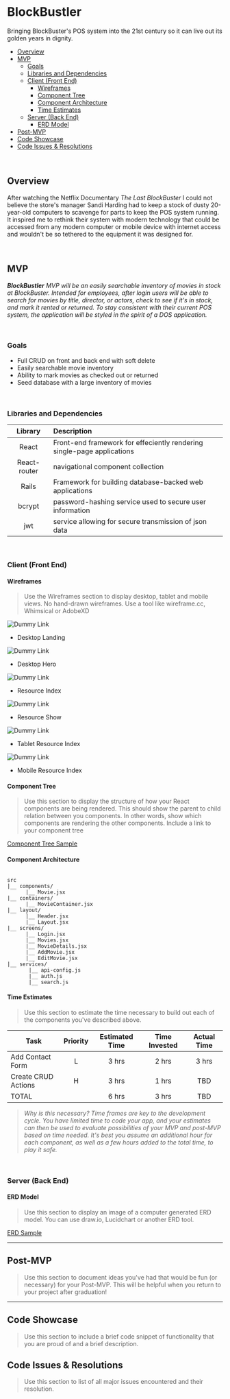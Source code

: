 # BlockBustler

Bringing BlockBuster's POS system into the 21st century so it can live out its golden years in dignity.

- [Overview](#overview)
- [MVP](#mvp)
  - [Goals](#goals)
  - [Libraries and Dependencies](#libraries-and-dependencies)
  - [Client (Front End)](#client-front-end)
    - [Wireframes](#wireframes)
    - [Component Tree](#component-tree)
    - [Component Architecture](#component-architecture)
    - [Time Estimates](#time-estimates)
  - [Server (Back End)](#server-back-end)
    - [ERD Model](#erd-model)
- [Post-MVP](#post-mvp)
- [Code Showcase](#code-showcase)
- [Code Issues & Resolutions](#code-issues--resolutions)

<br>

## Overview

After watching the Netflix Documentary _The Last BlockBuster_ I could not believe the store's manager Sandi Harding had to keep a stock of dusty 20-year-old computers to scavenge for parts to keep the POS system running. It inspired me to rethink their system with modern technology that could be accessed from any modern computer or mobile device with internet access and wouldn't be so tethered to the equipment it was designed for.


<br>

## MVP

_**BlockBustler** MVP will be an easily searchable inventory of movies in stock at BlockBuster. Intended for employees, after login users will be able to search for movies by title, director, or actors, check to see if it's in stock, and mark it rented or returned. To stay consistent with their current POS system, the application will be styled in the spirit of a DOS application._

<br>

### Goals

- Full CRUD on front and back end with soft delete
- Easily searchable movie inventory
- Ability to mark movies as checked out or returned
- Seed database with a large inventory of movies

<br>

### Libraries and Dependencies

|     Library      | Description                                |
| :--------------: | :----------------------------------------- |
|      React       | Front-end framework for effeciently rendering single-page applications|
|      React-router       | navigational component collection |
|   Rails  | Framework for building database-backed web applications |
| bcrypt | password-hashing service used to secure user information |
|     jwt      | service allowing for secure transmission of json data |

<br>

### Client (Front End)

#### Wireframes

> Use the Wireframes section to display desktop, tablet and mobile views. No hand-drawn wireframes. Use a tool like wireframe.cc, Whimsical or AdobeXD

![Dummy Link](url)

- Desktop Landing

![Dummy Link](url)

- Desktop Hero

![Dummy Link](url)

- Resource Index

![Dummy Link](url)

- Resource Show

![Dummy Link](url)

- Tablet Resource Index

![Dummy Link](url)

- Mobile Resource Index

#### Component Tree

> Use this section to display the structure of how your React components are being rendered. This should show the parent to child relation between you components. In other words, show which components are rendering the other components. Include a link to your component tree

[Component Tree Sample](https://gist.git.generalassemb.ly/davidtwhitlatch/414107e2560ae0bb65e233570f2fe056#file-component-tree-png)

#### Component Architecture

``` structure

src
|__ components/
      |__ Movie.jsx
|__ containers/
      |__ MovieContainer.jsx
|__ layout/
      |__ Header.jsx
      |__ Layout.jsx
|__ screens/
      |__ Login.jsx
      |__ Movies.jsx
      |__ MovieDetails.jsx
      |__ AddMovie.jsx
      |__ EditMovie.jsx
|__ services/
       |__ api-config.js
       |__ auth.js
       |__ search.js

```

#### Time Estimates

> Use this section to estimate the time necessary to build out each of the components you've described above.

| Task                | Priority | Estimated Time | Time Invested | Actual Time |
| ------------------- | :------: | :------------: | :-----------: | :---------: |
| Add Contact Form    |    L     |     3 hrs      |     2 hrs     |    3 hrs    |
| Create CRUD Actions |    H     |     3 hrs      |     1 hrs     |     TBD     |
| TOTAL               |          |     6 hrs      |     3 hrs     |     TBD     |

> _Why is this necessary? Time frames are key to the development cycle. You have limited time to code your app, and your estimates can then be used to evaluate possibilities of your MVP and post-MVP based on time needed. It's best you assume an additional hour for each component, as well as a few hours added to the total time, to play it safe._

<br>

### Server (Back End)

#### ERD Model

> Use this section to display an image of a computer generated ERD model. You can use draw.io, Lucidchart or another ERD tool.

[ERD Sample](https://drive.google.com/file/d/1kLyQTZqfcA4jjKWQexfEkG2UspyclK8Q/view)
<br>

***

## Post-MVP

> Use this section to document ideas you've had that would be fun (or necessary) for your Post-MVP. This will be helpful when you return to your project after graduation!

***

## Code Showcase

> Use this section to include a brief code snippet of functionality that you are proud of and a brief description.

## Code Issues & Resolutions

> Use this section to list of all major issues encountered and their resolution.
